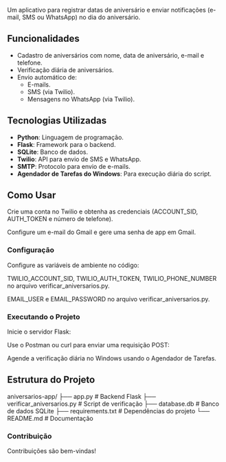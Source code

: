 
Um aplicativo para registrar datas de aniversário e enviar notificações (e-mail, SMS ou WhatsApp) no dia do aniversário.

## Funcionalidades

- Cadastro de aniversários com nome, data de aniversário, e-mail e telefone.
- Verificação diária de aniversários.
- Envio automático de:
  - E-mails.
  - SMS (via Twilio).
  - Mensagens no WhatsApp (via Twilio).

## Tecnologias Utilizadas

- **Python**: Linguagem de programação.
- **Flask**: Framework para o backend.
- **SQLite**: Banco de dados.
- **Twilio**: API para envio de SMS e WhatsApp.
- **SMTP**: Protocolo para envio de e-mails.
- **Agendador de Tarefas do Windows**: Para execução diária do script.

## Como Usar

Crie uma conta no Twilio e obtenha as credenciais (ACCOUNT_SID, AUTH_TOKEN e número de telefone).

Configure um e-mail do Gmail e gere uma senha de app em Gmail.

### Configuração
Configure as variáveis de ambiente no código:

TWILIO_ACCOUNT_SID, TWILIO_AUTH_TOKEN, TWILIO_PHONE_NUMBER no arquivo verificar_aniversarios.py.

EMAIL_USER e EMAIL_PASSWORD no arquivo verificar_aniversarios.py.

### Executando o Projeto
Inicie o servidor Flask:

Use o Postman ou curl para enviar uma requisição POST:

Agende a verificação diária no Windows usando o Agendador de Tarefas.

## Estrutura do Projeto

aniversarios-app/
├── app.py               # Backend Flask
├── verificar_aniversarios.py  # Script de verificação
├── database.db          # Banco de dados SQLite
├── requirements.txt     # Dependências do projeto
└── README.md            # Documentação

### Contribuição

Contribuições são bem-vindas!

